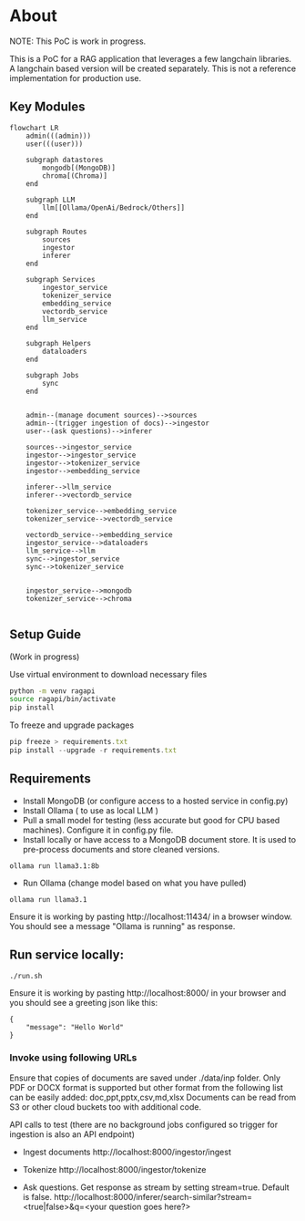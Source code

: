 # About
NOTE: This PoC is work in progress.


This is a PoC for a RAG application that leverages a few langchain libraries. 
A langchain based version will be created separately. 
This is not a reference implementation for production use.


## Key Modules

```mermaid
flowchart LR
    admin(((admin)))
    user(((user)))
    
    subgraph datastores
        mongodb[(MongoDB)]
        chroma[(Chroma)]
    end

    subgraph LLM
        llm[[Ollama/OpenAi/Bedrock/Others]]
    end

    subgraph Routes
        sources
        ingestor
        inferer
    end
   
    subgraph Services
        ingestor_service
        tokenizer_service
        embedding_service
        vectordb_service
        llm_service
    end
  
    subgraph Helpers
        dataloaders
    end    

    subgraph Jobs
        sync
    end
    

    admin--(manage document sources)-->sources
    admin--(trigger ingestion of docs)-->ingestor
    user--(ask questions)-->inferer
   
    sources-->ingestor_service
    ingestor-->ingestor_service
    ingestor-->tokenizer_service
    ingestor-->embedding_service
    
    inferer-->llm_service
    inferer-->vectordb_service
    
    tokenizer_service-->embedding_service
    tokenizer_service-->vectordb_service
    
    vectordb_service-->embedding_service
    ingestor_service-->dataloaders
    llm_service-->llm
    sync-->ingestor_service
    sync-->tokenizer_service
    
    
    ingestor_service-->mongodb
    tokenizer_service-->chroma


```

## Setup Guide

(Work in progress)

Use virtual environment to download necessary files   
```bash
python -m venv ragapi
source ragapi/bin/activate
pip install 
```

To freeze and upgrade packages

```javascript
pip freeze > requirements.txt
pip install --upgrade -r requirements.txt
```

## Requirements 
- Install MongoDB (or configure access to a hosted service in config.py) 
- Install Ollama ( to use as local LLM ) 
- Pull a small model for testing (less accurate but good for CPU based machines). Configure it in config.py file.
- Install locally or have access to a MongoDB document store. It is used to pre-process documents and store cleaned versions.

```
ollama run llama3.1:8b
```

- Run Ollama (change model based on what you have pulled)

```
ollama run llama3.1
```

Ensure it is working by pasting http://localhost:11434/ in a browser window. You should see a message "Ollama is running" as response.


## Run service locally:

```
./run.sh
```

Ensure it is working by pasting http://localhost:8000/ in your browser and you should see a greeting json like this:
```
{
    "message": "Hello World"
}
```


### Invoke using following URLs

Ensure that copies of documents are saved under ./data/inp folder. Only PDF or DOCX format is supported but other format from the following list can be easily added: doc,ppt,pptx,csv,md,xlsx
Documents can be read from S3 or other cloud buckets too with additional code. 

API calls to test (there are no background jobs configured so trigger for ingestion is also an API endpoint)

- Ingest documents
http://localhost:8000/ingestor/ingest

- Tokenize
http://localhost:8000/ingestor/tokenize

- Ask questions. Get response as stream by setting stream=true. Default is false.
http://localhost:8000/inferer/search-similar?stream=<true|false>&q=<your question goes here?>
